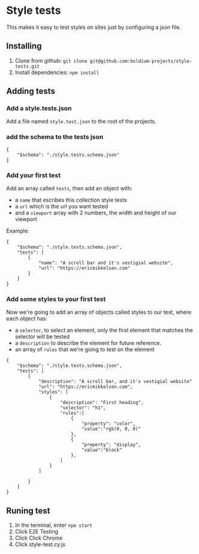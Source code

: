 # Style tests
This makes it easy to test styles on sites just by configuring a json file.

## Installing

1. Clone from github: `git clone git@github.com:boldium-projects/style-tests.git`
2. Install dependencies: `npm install`

## Adding tests

### Add a style.tests.json
Add a file named `style.test.json` to the root of the projects.

### add the schema to the tests json
```
{
    "$schema": "./style.tests.schema.json"
}
```

### Add your first test
Add an array called `tests`, then add an object with:
- a `name` that escribes this collection style tests
- a `url` which is the url you want tested
- and a `viewport` array with 2 numbers, the width and height of our viewport

Example:

```
{
    "$schema": "./style.tests.schema.json",
    "tests": [
        {
            "name": "A scroll bar and it's vestigial website",
            "url": "https://ericmikkelsen.com"
        }
    ]
}
```

### Add some styles to your first test
Now we're going to add an array of objects called styles to our test, where each object has:
- a `selector`, to select an element, only the first element that matches the selector will be tested
- a `description` to describe the element for future reference.
- an array of `rules` that we're going to test on the element

```
{
    "$schema": "./style.tests.schema.json",
    "tests": [
        {
            "description": "A scroll bar, and it's vestigial website"
            "url": "https://ericmikkelsen.com",
            "styles": [
                {
                    "description": "First heading",
                    "selector": "h1",
                    "rules":[
                        {
                            "property": "color",
                            "value":"rgb(0, 0, 0)"
                        },
                        {
                            "property": "display",
                            "value":"block"
                        },
                    ]
                }
            ]

        }
    ]
}
```

## Runing test

1. In the terminal, enter `npm start`
2. Click E2E Testing
3. Click Click Chrome
4. Click style-test.cy.js